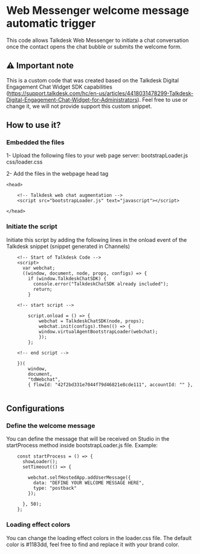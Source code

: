 # Web Messenger welcome message automatic trigger
This code allows Talkdesk Web Messenger to initiate a chat conversation once the contact opens the chat bubble or submits the welcome form.

## ⚠️ Important note
This is a custom code that was created based on the Talkdesk Digital Engagement Chat Widget SDK capabilities (https://support.talkdesk.com/hc/en-us/articles/4418031478299-Talkdesk-Digital-Engagement-Chat-Widget-for-Administrators). Feel free to use or change it, we will not provide support this custom snippet.

## How to use it?

### Embedded the files
1- Upload the following files to your web page server:
bootstrapLoader.js
css/loader.css

2- Add the files in the webpage head tag
```
<head>

	<!-- Talkdesk web chat augmentation -->
    <script src="bootstrapLoader.js" text="javascript"></script>

</head>
```

### Initiate the script
Initiate this script by adding the following lines in the onload event of the Talkdesk snippet (snippet generated in Channels)

```
    <!-- Start of Talkdesk Code -->
    <script>
      var webchat;
      ((window, document, node, props, configs) => {
        if (window.TalkdeskChatSDK) {
          console.error("TalkdeskChatSDK already included");
          return;
        }

	<!-- start script -->

		script.onload = () => {
			webchat = TalkdeskChatSDK(node, props);
			webchat.init(configs).then(() => {
			window.virtualAgentBootstrapLoader(webchat);
			});
		};

	<!-- end script -->

	})(
		window,
		document,
		"tdWebchat",
		{ flowId: "42f2bd331e7044f79d46821e8cde111", accountId: "" },


``` 

## Configurations

### Define the welcome message
You can define the message that will be received on Studio in the startProcess method inside bootstrapLoader.js file. Example:
```
	const startProcess = () => {
	  showLoader();
	  setTimeout(() => {
		
		webchat.selfHostedApp.addUserMessage({
		  data: "DEFINE YOUR WELCOME MESSAGE HERE",
		  type: "postback"
		});

	  }, 50);
	};

```


### Loading effect colors
You can change the loading effect colors in the loader.css file.
The default color is #1183dd, feel free to find and replace it with your brand color.
